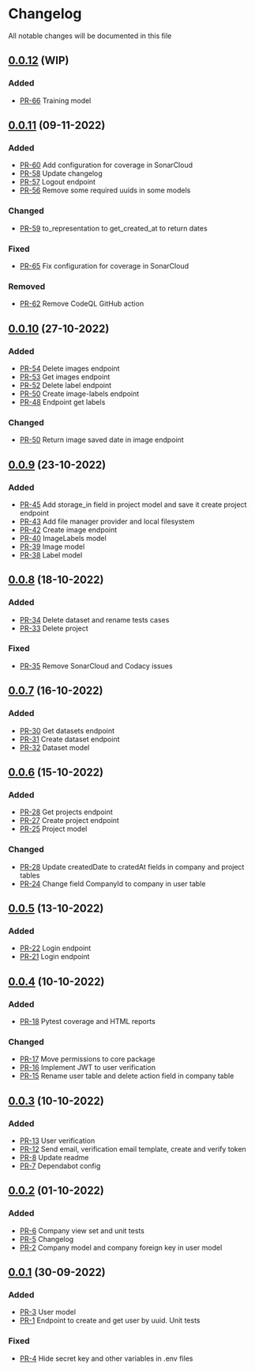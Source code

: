 # Changelog

All notable changes will be documented in this file

## [0.0.12](https://github.com/pablobascunana/youml-manager/compare/af06caf...develop) (WIP)

### Added
* [PR-66](https://github.com/pablobascunana/youml-manager/pull/66) Training model

## [0.0.11](https://github.com/pablobascunana/youml-manager/compare/0953144...af06caf) (09-11-2022)

### Added
* [PR-60](https://github.com/pablobascunana/youml-manager/pull/60) Add configuration for coverage in SonarCloud
* [PR-58](https://github.com/pablobascunana/youml-manager/pull/58) Update changelog
* [PR-57](https://github.com/pablobascunana/youml-manager/pull/57) Logout endpoint
* [PR-56](https://github.com/pablobascunana/youml-manager/pull/56) Remove some required uuids in some models

### Changed
* [PR-59](https://github.com/pablobascunana/youml-manager/pull/59) to_representation to get_created_at to return dates

### Fixed
* [PR-65](https://github.com/pablobascunana/youml-manager/pull/65) Fix configuration for coverage in SonarCloud

### Removed
* [PR-62](https://github.com/pablobascunana/youml-manager/pull/62) Remove CodeQL GitHub action

## [0.0.10](https://github.com/pablobascunana/youml-manager/compare/2a747d6...0953144) (27-10-2022)

### Added
* [PR-54](https://github.com/pablobascunana/youml-manager/pull/54) Delete images endpoint
* [PR-53](https://github.com/pablobascunana/youml-manager/pull/53) Get images endpoint
* [PR-52](https://github.com/pablobascunana/youml-manager/pull/52) Delete label endpoint
* [PR-50](https://github.com/pablobascunana/youml-manager/pull/50) Create image-labels endpoint
* [PR-48](https://github.com/pablobascunana/youml-manager/pull/48) Endpoint get labels

### Changed
* [PR-50](https://github.com/pablobascunana/youml-manager/pull/50) Return image saved date in image endpoint


## [0.0.9](https://github.com/pablobascunana/youml-manager/compare/2ed9f97...2a747d6) (23-10-2022)

### Added
* [PR-45](https://github.com/pablobascunana/youml-manager/pull/45) Add storage_in field in project model and save it create project endpoint
* [PR-43](https://github.com/pablobascunana/youml-manager/pull/43) Add file manager provider and local filesystem
* [PR-42](https://github.com/pablobascunana/youml-manager/pull/42) Create image endpoint
* [PR-40](https://github.com/pablobascunana/youml-manager/pull/40) ImageLabels model
* [PR-39](https://github.com/pablobascunana/youml-manager/pull/39) Image model
* [PR-38](https://github.com/pablobascunana/youml-manager/pull/38) Label model


## [0.0.8](https://github.com/pablobascunana/youml-manager/compare/90712cb...2ed9f97) (18-10-2022)

### Added
* [PR-34](https://github.com/pablobascunana/youml-manager/pull/34) Delete dataset and rename tests cases
* [PR-33](https://github.com/pablobascunana/youml-manager/pull/33) Delete project

### Fixed
* [PR-35](https://github.com/pablobascunana/youml-manager/pull/35) Remove SonarCloud and Codacy issues


## [0.0.7](https://github.com/pablobascunana/youml-manager/compare/cd3a3b9...90712cb) (16-10-2022)

### Added
* [PR-30](https://github.com/pablobascunana/youml-manager/pull/30) Get datasets endpoint
* [PR-31](https://github.com/pablobascunana/youml-manager/pull/31) Create dataset endpoint
* [PR-32](https://github.com/pablobascunana/youml-manager/pull/32) Dataset model


## [0.0.6](https://github.com/pablobascunana/youml-manager/compare/34864f4...cd3a3b9) (15-10-2022)

### Added
* [PR-28](https://github.com/pablobascunana/youml-manager/pull/28) Get projects endpoint
* [PR-27](https://github.com/pablobascunana/youml-manager/pull/27) Create project endpoint
* [PR-25](https://github.com/pablobascunana/youml-manager/pull/25) Project model


### Changed
* [PR-28](https://github.com/pablobascunana/youml-manager/pull/28) Update createdDate to cratedAt fields in company and project tables
* [PR-24](https://github.com/pablobascunana/youml-manager/pull/24) Change field CompanyId to company in user table


## [0.0.5](https://github.com/pablobascunana/youml-manager/compare/fdf8a8d...34864f4) (13-10-2022)

### Added
* [PR-22](https://github.com/pablobascunana/youml-manager/pull/22) Login endpoint
* [PR-21](https://github.com/pablobascunana/youml-manager/pull/21) Login endpoint


## [0.0.4](https://github.com/pablobascunana/youml-manager/compare/3b365b1...fdf8a8d) (10-10-2022)

### Added
* [PR-18](https://github.com/pablobascunana/youml-manager/pull/18) Pytest coverage and HTML reports

### Changed
* [PR-17](https://github.com/pablobascunana/youml-manager/pull/17) Move permissions to core package
* [PR-16](https://github.com/pablobascunana/youml-manager/pull/16) Implement JWT to user verification
* [PR-15](https://github.com/pablobascunana/youml-manager/pull/15) Rename user table and delete action field in company table

## [0.0.3](https://github.com/pablobascunana/youml-manager/compare/fee5783...3b365b1) (10-10-2022)

### Added
* [PR-13](https://github.com/pablobascunana/youml-manager/pull/13) User verification
* [PR-12](https://github.com/pablobascunana/youml-manager/pull/12) Send email, verification email template, create and verify token
* [PR-8](https://github.com/pablobascunana/youml-manager/pull/8) Update readme
* [PR-7](https://github.com/pablobascunana/youml-manager/pull/7) Dependabot config

## [0.0.2](https://github.com/pablobascunana/youml-manager/compare/d34ac30...fee5783) (01-10-2022)

### Added
* [PR-6](https://github.com/pablobascunana/youml-manager/pull/6) Company view set and unit tests
* [PR-5](https://github.com/pablobascunana/youml-manager/pull/5) Changelog
* [PR-2](https://github.com/pablobascunana/youml-manager/pull/2) Company model and company foreign key in user model

## [0.0.1](https://github.com/pablobascunana/youml-manager/compare/c607e63...d34ac30) (30-09-2022)

### Added
* [PR-3](https://github.com/pablobascunana/youml-manager/pull/3) User model
* [PR-1](https://github.com/pablobascunana/youml-manager/pull/1) Endpoint to create and get user by uuid. Unit tests

### Fixed
* [PR-4](https://github.com/pablobascunana/youml-manager/pull/4) Hide secret key and other variables in .env files
